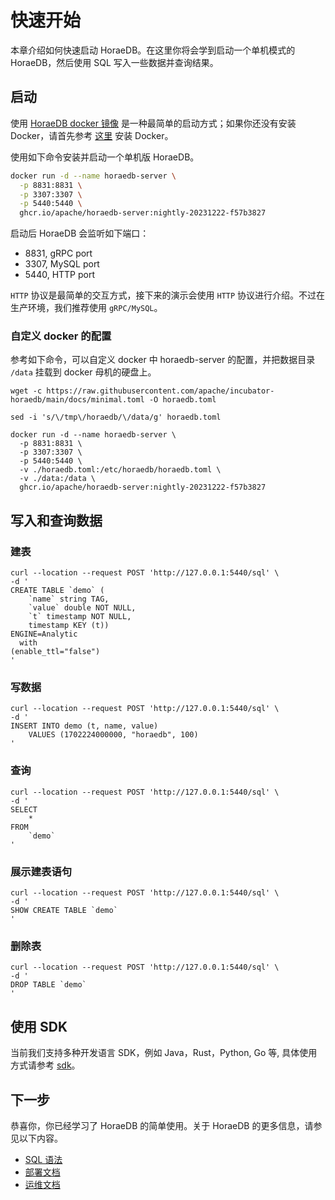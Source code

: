 # 快速开始

本章介绍如何快速启动 HoraeDB。在这里你将会学到启动一个单机模式的 HoraeDB，然后使用 SQL 写入一些数据并查询结果。

## 启动

使用 [HoraeDB docker 镜像](https://github.com/apache/incubator-horaedb/pkgs/container/horaedb-server) 是一种最简单的启动方式；如果你还没有安装 Docker，请首先参考 [这里](https://www.docker.com/products/docker-desktop/) 安装 Docker。

使用如下命令安装并启动一个单机版 HoraeDB。

```bash
docker run -d --name horaedb-server \
  -p 8831:8831 \
  -p 3307:3307 \
  -p 5440:5440 \
  ghcr.io/apache/horaedb-server:nightly-20231222-f57b3827
```

启动后 HoraeDB 会监听如下端口：

- 8831, gRPC port
- 3307, MySQL port
- 5440, HTTP port

`HTTP` 协议是最简单的交互方式，接下来的演示会使用 `HTTP` 协议进行介绍。不过在生产环境，我们推荐使用 `gRPC/MySQL`。

### 自定义 docker 的配置

参考如下命令，可以自定义 docker 中 horaedb-server 的配置，并把数据目录 `/data` 挂载到 docker 母机的硬盘上。

```
wget -c https://raw.githubusercontent.com/apache/incubator-horaedb/main/docs/minimal.toml -O horaedb.toml

sed -i 's/\/tmp\/horaedb/\/data/g' horaedb.toml

docker run -d --name horaedb-server \
  -p 8831:8831 \
  -p 3307:3307 \
  -p 5440:5440 \
  -v ./horaedb.toml:/etc/horaedb/horaedb.toml \
  -v ./data:/data \
  ghcr.io/apache/horaedb-server:nightly-20231222-f57b3827
```

## 写入和查询数据

### 建表

```shell
curl --location --request POST 'http://127.0.0.1:5440/sql' \
-d '
CREATE TABLE `demo` (
    `name` string TAG,
    `value` double NOT NULL,
    `t` timestamp NOT NULL,
    timestamp KEY (t))
ENGINE=Analytic
  with
(enable_ttl="false")
'
```

### 写数据

```shell
curl --location --request POST 'http://127.0.0.1:5440/sql' \
-d '
INSERT INTO demo (t, name, value)
    VALUES (1702224000000, "horaedb", 100)
'
```

### 查询

```shell
curl --location --request POST 'http://127.0.0.1:5440/sql' \
-d '
SELECT
    *
FROM
    `demo`
'
```

### 展示建表语句

```shell
curl --location --request POST 'http://127.0.0.1:5440/sql' \
-d '
SHOW CREATE TABLE `demo`
'
```

### 删除表

```shell
curl --location --request POST 'http://127.0.0.1:5440/sql' \
-d '
DROP TABLE `demo`
'
```

## 使用 SDK

当前我们支持多种开发语言 SDK，例如 Java，Rust，Python, Go 等, 具体使用方式请参考 [sdk](sdk/README.md)。

## 下一步

恭喜你，你已经学习了 HoraeDB 的简单使用。关于 HoraeDB 的更多信息，请参见以下内容。

- [SQL 语法](sql/README.md)
- [部署文档](cluster_deployment/README.md)
- [运维文档](operation/README.md)
